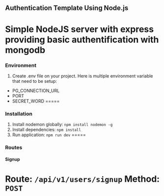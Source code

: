 ## Authentication Template Using Node.js
Simple NodeJS server with express providing basic authentification with mongodb
=====
### Environment
1. Create .env file on your project.
Here is multiple environment variable that need to be setup:
*   PG_CONNECTION_URL
*   PORT
*   SECRET_WORD
=====
### Installation
1. Install nodemon globally:
`npm install nodemon -g`
3. Install dependencies:
`npm install`
3. Run application:
`npm run dev`
=====
###  Routes
#### Signup
Route: `/api/v1/users/signup` Method: `POST`
=====
